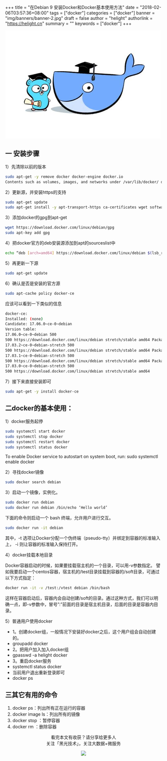 +++
title = "在Debian 9 安装Docker和Docker基本使用方法"
date = "2018-02-06T03:57:36+08:00"
tags = ["docker"]
categories = ["docker"]
banner = "img/banners/banner-2.jpg"
draft = false
author = "helight"
authorlink = "https://helight.cn"
summary = ""
keywords = ["docker"]
+++


![](../../imgs/2018/03/u2180873048124626712fm27gp0.jpg)
## 一 安装步骤

1）先清除以前的版本
```sh
sudo apt-get -y remove docker docker-engine docker.io
Contents such as volumes, images, and networks under /var/lib/docker/ directory are preserved.
```
<!--more-->
2）更新源，并安装https的支持
```sh
sudo apt-get update
sudo apt-get install -y apt-transport-https ca-certificates wget software-properties-common
```
3）添加docker的gpg到apt-get
```sh
wget https://download.docker.com/linux/debian/gpg
sudo apt-key add gpg
```
4）把docker官方的deb安装源添加到apt的sourceslist中
```sh
echo “deb [arch=amd64] https://download.docker.com/linux/debian $(lsb_release -cs) stable” | sudo tee -a /etc/apt/sources.list.d/docker.list
```
5）再更新一下源
```sh
sudo apt-get update
```
6）确认是否是安装的官方源
```sh
sudo apt-cache policy docker-ce
```
应该可以看到一下类似的信息
```sh
docker-ce:
Installed: (none)
Candidate: 17.06.0~ce-0~debian
Version table:
17.06.0~ce-0~debian 500
500 https://download.docker.com/linux/debian stretch/stable amd64 Packages
17.03.2~ce-0~debian-stretch 500
500 https://download.docker.com/linux/debian stretch/stable amd64 Packages
17.03.1~ce-0~debian-stretch 500
500 https://download.docker.com/linux/debian stretch/stable amd64 Packages
17.03.0~ce-0~debian-stretch 500
500 https://download.docker.com/linux/debian stretch/stable amd64
```

7）接下来直接安装即可
```sh
sudo apt-get -y install docker-ce
```
## 二docker的基本使用：

1）docker服务起停
```sh
sudo systemctl start docker
sudo systemctl stop docker
sudo systemctl restart docker
sudo systemctl status docker
```

To enable Docker service to autostart on system boot, run:
sudo systemctl enable docker

2）寻找docker镜像
```sh
sudo docker search debian
```
3）启动一个镜像，实例化。
```sh
sudo docker run debian
sudo docker run debian /bin/echo ‘Hello world’
```

下面的命令则启动一个 bash 终端，允许用户进行交互。
```sh
sudo docker run -it debian
```
其中，-t 选项让Docker分配一个伪终端（pseudo-tty）并绑定到容器的标准输入上， -i 则让容器的标准输入保持打开。

4）docker挂载本地目录

Docker容器启动的时候，如果要挂载宿主机的一个目录，可以用-v参数指定。
譬如我要启动一个centos容器，宿主机的/test目录挂载到容器的/soft目录，可通过以下方式指定：
```sh
docker run -it -v /test:/vtest debian /bin/bash
```

这样在容器启动后，容器内会自动创建/soft的目录。通过这种方式，我们可以明确一点，即-v参数中，冒号”:”前面的目录是宿主机目录，后面的目录是容器内目录。

5）普通用户使用docker
* 1。创建docker组，一般情况下安装好docker之后，这个用户组会自动创建的。
* groupadd docker
* 2。把用户加入加入docker组
* gpasswd -a helight docker
* 3。重启docker服务
* systemctl status docker
* 当前用户退出重新登录即可
* docker ps

## 三其它有用的命令

1. docker ps：列出所有正在运行的容器
1. docker image ls：列出所有的镜像
1. docker stop ：暂停容器
1. docker rm ：删除容器


<center> 
看完本文有收获？请分享给更多人 <br> 关注「黑光技术」，关注大数据+微服务 <br> 

![](/img/qrcode_helight_tech.jpg) 
</center>
